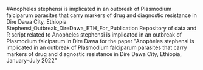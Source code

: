 #Anopheles stephensi is implicated in an outbreak of Plasmodium falciparum parasites that carry markers of drug and diagnostic resistance in Dire Dawa City, Ethiopia
 Stephensi_Outbreak_DireDawa_ETH_For_Publication
Repository of data and R script related to Anopheles stephensi is implicated in an outbreak of Plasmodium falciparum in Dire Dawa for the paper "Anopheles stephensi is implicated in an outbreak of Plasmodium falciparum parasites that carry markers of drug and diagnostic resistance in Dire Dawa City, Ethiopia, January–July 2022"
